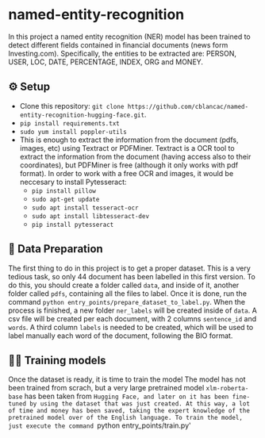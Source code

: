 # named-entity-recognition

In this project a named entity recognition (NER) model has been trained to detect different fields contained in financial documents (news form Investing.com). Specifically, the entities to be extracted are: PERSON, USER, LOC, DATE, PERCENTAGE, INDEX, ORG and MONEY.

## :gear: Setup
- Clone this repository: `git clone https://github.com/cblancac/named-entity-recognition-hugging-face.git`.
- `pip install requirements.txt`
- `sudo yum install poppler-utils`
- This is enough to extract the information from the document (pdfs, images, etc) using Textract or PDFMiner. Textract is a OCR tool to extract the information from the document (having access also to their coordinates), but PDFMiner is free (although it only works with pdf format). In order to work with a free OCR and images, it would be neccesary to install Pytesseract:
    - `pip install pillow`
    - `sudo apt-get update`
    - `sudo apt install tesseract-ocr`
    - `sudo apt install libtesseract-dev`
    - `pip install pytesseract`


## 	:construction: Data Preparation
The first thing to do in this project is to get a proper dataset. This is a very tedious task, so only 44 document has been labelled in this first version. To do this, you should create a folder called `data`, and inside of it, another folder called `pdfs`, containing all the files to label. Once it is done, run the command `python entry_points/prepare_dataset_to_label.py`. When the process is finished, a new folder `ner_labels` will be created inside of `data`. A csv file will be created per each document, with 2 columns `sentence_id` and `words`. A third column `labels` is needed to be created, which will be used to label manually each word of the document, following the BIO format.


## 	:weight_lifting_man: Training models
Once the dataset is ready, it is time to train the model The model has not been trained from scrach, but a very large pretrained model `xlm-roberta-base` has been taken from `Hugging Face, and later on it has been fine-tuned by using the dataset that was just created. At this way, a lot of time and money has been saved, taking the expert knowledge of the pretrained model over of the English language. To train the model, just execute the command `python entry_points/train.py'
